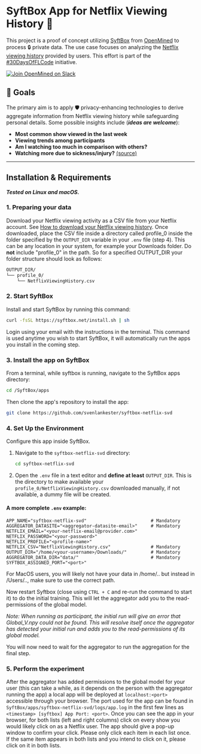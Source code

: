 # SyftBox App for Netflix Viewing History 🍿

This project is a proof of concept utilizing [SyftBox](https://syftbox-documentation.openmined.org/) from [OpenMined](https://openmined.org/) to process 🔒 private data. The use case focuses on analyzing the [Netflix viewing history](https://help.netflix.com/en/node/101917) provided by users. This effort is part of the [#30DaysOfFLCode](https://info.openmined.org/30daysofflcode) initiative.

[![Join OpenMined on Slack](https://img.shields.io/badge/Join%20Us%20on-Slack-blue)](https://slack.openmined.org/)

## 🎯 Goals

The primary aim is to apply 🛡️ privacy-enhancing technologies to derive aggregate information from Netflix viewing history while safeguarding personal details. Some possible insights include (**_ideas are welcome_**):

- **Most common show viewed in the last week**
- **Viewing trends among participants**
- **Am I watching too much in comparison with others?**
- **Watching more due to sickness/injury?** [(source)](https://www.kaggle.com/code/nachoco/netflix-viewing-analysis-with-injury)

---

## Installation & Requirements
**_Tested on Linux and macOS._**


### 1. Preparing your data

Download your Netflix viewing activity as a CSV file from your Netflix account. See [How to download your Netflix viewing history](https://help.netflix.com/en/node/101917). Once downloaded, place the CSV file inside a directory called profile_0 inside the folder specified by the `OUTPUT_DIR` variable in your `.env` file (step 4). This can be any location in your system, for example your Downloads folder. Do **not** include "profile_0" in the path. So for a specified OUTPUT_DIR your folder structure should look as follows:

```bash
OUTPUT_DIR/
└── profile_0/
    └── NetflixViewingHistory.csv
```

### 2. Start SyftBox
Install and start SyftBox by running this command:

   ```bash
   curl -fsSL https://syftbox.net/install.sh | sh
   ```

Login using your email with the instructions in the terminal. This command is used anytime you wish to start SyftBox, it will automatically run the apps you install in the coming step.

### 3. Install the app on SyftBox

From a terminal, while syftbox is running, navigate to the SyftBox apps directory:
   ```bash
   cd /SyftBox/apps
   ```
Then clone the app's repository to install the app:
   ```bash
   git clone https://github.com/svenlankester/syftbox-netflix-svd
   ```

### 4. Set Up the Environment
Configure this app inside SyftBox.

1. Navigate to the `syftbox-netflix-svd` directory:
   ```bash
   cd syftbox-netflix-svd
   ```
2. Open the `.env` file in a text editor and **define at least** `OUTPUT_DIR`. This is the directory to make available your `profile_0/NetflixViewingHistory.csv` downloaded manually, if not available, a dummy file will be created. 

#### A more complete `.env` example:
   ```
   APP_NAME="syftbox-netflix-svd"                        # Mandatory
   AGGREGATOR_DATASITE="<aggregator-datasite-email>"     # Mandatory
   NETFLIX_EMAIL="<your-netflix-email@provider.com>"
   NETFLIX_PASSWORD="<your-password>"
   NETFLIX_PROFILE="<profile-name>"
   NETFLIX_CSV="NetflixViewingHistory.csv"               # Mandatory
   OUTPUT_DIR="/home/<your-username>/Downloads/"         # Mandatory
   AGGREGATOR_DATA_DIR="data/"                           # Mandatory
   SYFTBOX_ASSIGNED_PORT="<port>"
   ```

For MacOS users, you will likely not have your data in /home/.. but instead in /Users/.., make sure to use the correct path.

Now restart Syftbox (close using ``CTRL + C`` and re-run the command to start it) to do the initial training. This will let the aggregator add you to the read-permissions of the global model.

_Note: When running as participant, the initial run will give an error that Global_V.npy could not be found. This will resolve itself once the aggregator has detected your initial run and adds you to the read-permissions of its global model._

You will now need to wait for the aggregator to run the aggregation for the final step.

### 5. Perform the experiment

After the aggregator has added permissions to the global model for your user (this can take a while, as it depends on the person with the aggregator running the app) a local app will be deployed at ``localhost:<port>`` accessible through your browser. The port used for the app can be found in ``SyftBox/apps/syftbox-netflix-svd/logs/app.log`` in the first few lines as ``<timestamp> [syftbox] App Port: <port>``. Once you can see the app in your browser, for both lists (left and right columns) click on every show you would likely click on as a Netflix user. The app should give a pop-up window to confirm your click. Please only click each item in each list once. If the same item appears in both lists and you intend to click on it, please click on it in both lists.
